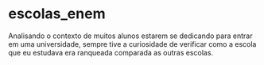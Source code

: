 # escolas_enem
Analisando o contexto de muitos alunos estarem se dedicando para entrar em uma universidade, sempre tive a curiosidade de verificar como a escola que eu estudava era ranqueada comparada as outras escolas.
